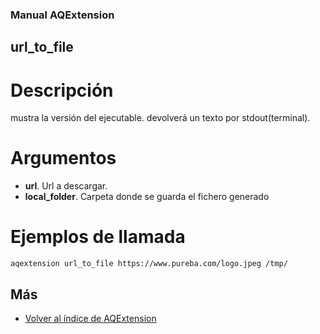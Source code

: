### Manual AQExtension

## url_to_file

# Descripción
mustra la versión del ejecutable. devolverá un texto por stdout(terminal).

# Argumentos

- **url**. Url a descargar.
- **local_folder**. Carpeta donde se guarda el fichero generado


# Ejemplos de llamada
```
aqextension url_to_file https://www.pureba.com/logo.jpeg /tmp/
```

## Más

- [Volver al índice de AQExtension](../index.md)
